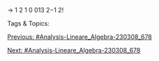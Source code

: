 → 
1 2 1 0
013
2−1
2!

   Tags & Topics:
   

[Previous: #Analysis-Lineare_Algebra-230308_678](Analysis-Lineare_Algebra-230308_678.md)

[Next: #Analysis-Lineare_Algebra-230308_678](Analysis-Lineare_Algebra-230308_678.md)